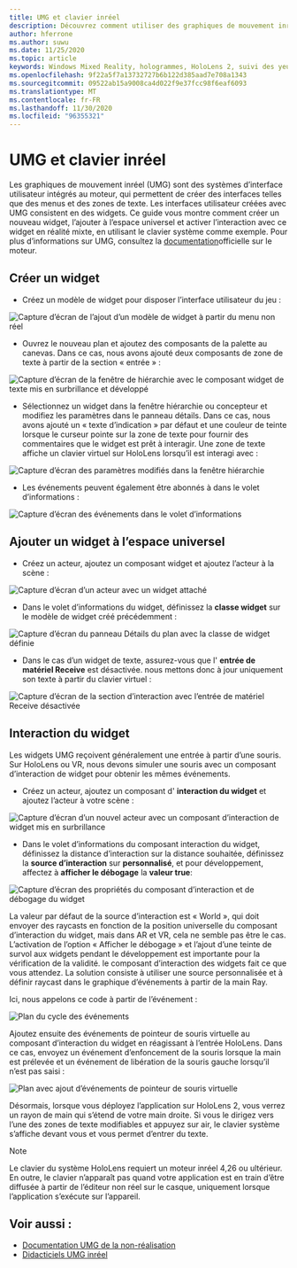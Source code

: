 ```yaml
---
title: UMG et clavier inréel
description: Découvrez comment utiliser des graphiques de mouvement inréalistes pour créer un système d’interface utilisateur en dehors des widgets.
author: hferrone
ms.author: suwu
ms.date: 11/25/2020
ms.topic: article
keywords: Windows Mixed Reality, hologrammes, HoloLens 2, suivi des yeux, entrée de regard, affichage monté en tête, moteur non réel, casque de réalité mixte, casque de réalité mixte, casque de réalité virtuelle, widgets, UI, UMG, graphiques de mouvement inréel, moteur inréel, UE, UE4
ms.openlocfilehash: 9f22a5f7a13732727b6b122d385aad7e708a1343
ms.sourcegitcommit: 09522ab15a9008ca4d022f9e37fcc98f6eaf6093
ms.translationtype: MT
ms.contentlocale: fr-FR
ms.lasthandoff: 11/30/2020
ms.locfileid: "96355321"
---
```

# <a name="umg-and-keyboard-in-unreal"></a>UMG et clavier inréel

Les graphiques de mouvement inréel (UMG) sont des systèmes d’interface utilisateur intégrés au moteur, qui permettent de créer des interfaces telles que des menus et des zones de texte. Les interfaces utilisateur créées avec UMG consistent en des widgets. Ce guide vous montre comment créer un nouveau widget, l’ajouter à l’espace universel et activer l’interaction avec ce widget en réalité mixte, en utilisant le clavier système comme exemple. Pour plus d’informations sur UMG, consultez la [documentation](https://docs.unrealengine.com/en-US/Engine/UMG/index.html)officielle sur le moteur. 

## <a name="create-a-new-widget"></a>Créer un widget

- Créez un modèle de widget pour disposer l’interface utilisateur du jeu :

![Capture d’écran de l’ajout d’un modèle de widget à partir du menu non réel](images/unreal-umg-img-01.png)

- Ouvrez le nouveau plan et ajoutez des composants de la palette au canevas.  Dans ce cas, nous avons ajouté deux composants de zone de texte à partir de la section « entrée » :

![Capture d’écran de la fenêtre de hiérarchie avec le composant widget de texte mis en surbrillance et développé](images/unreal-umg-img-02.png)

- Sélectionnez un widget dans la fenêtre hiérarchie ou concepteur et modifiez les paramètres dans le panneau détails.  Dans ce cas, nous avons ajouté un « texte d’indication » par défaut et une couleur de teinte lorsque le curseur pointe sur la zone de texte pour fournir des commentaires que le widget est prêt à interagir.  Une zone de texte affiche un clavier virtuel sur HoloLens lorsqu’il est interagi avec :

![Capture d’écran des paramètres modifiés dans la fenêtre hiérarchie](images/unreal-umg-img-03.png)

- Les événements peuvent également être abonnés à dans le volet d’informations :

![Capture d’écran des événements dans le volet d’informations](images/unreal-umg-img-04.png)

## <a name="add-a-widget-to-world-space"></a>Ajouter un widget à l’espace universel

- Créez un acteur, ajoutez un composant widget et ajoutez l’acteur à la scène :

![Capture d’écran d’un acteur avec un widget attaché](images/unreal-umg-img-05.png)

- Dans le volet d’informations du widget, définissez la **classe widget** sur le modèle de widget créé précédemment :

![Capture d’écran du panneau Détails du plan avec la classe de widget définie](images/unreal-umg-img-06.png)

- Dans le cas d’un widget de texte, assurez-vous que l' **entrée de matériel Receive** est désactivée. nous mettons donc à jour uniquement son texte à partir du clavier virtuel :

![Capture d’écran de la section d’interaction avec l’entrée de matériel Receive désactivée](images/unreal-umg-img-07.png)

## <a name="widget-interaction"></a>Interaction du widget

Les widgets UMG reçoivent généralement une entrée à partir d’une souris.  Sur HoloLens ou VR, nous devons simuler une souris avec un composant d’interaction de widget pour obtenir les mêmes événements.

- Créez un acteur, ajoutez un composant d' **interaction du widget** et ajoutez l’acteur à votre scène :

![Capture d’écran d’un nouvel acteur avec un composant d’interaction de widget mis en surbrillance](images/unreal-umg-img-08.png)

- Dans le volet d’informations du composant interaction du widget, définissez la distance d’interaction sur la distance souhaitée, définissez la **source d’interaction** sur **personnalisé**, et pour développement, affectez à **afficher le débogage** la **valeur true**:

![Capture d’écran des propriétés du composant d’interaction et de débogage du widget](images/unreal-umg-img-09.png)

La valeur par défaut de la source d’interaction est « World », qui doit envoyer des raycasts en fonction de la position universelle du composant d’interaction du widget, mais dans AR et VR, cela ne semble pas être le cas.  L’activation de l’option « Afficher le débogage » et l’ajout d’une teinte de survol aux widgets pendant le développement est importante pour la vérification de la validité. le composant d’interaction des widgets fait ce que vous attendez.  La solution consiste à utiliser une source personnalisée et à définir raycast dans le graphique d’événements à partir de la main Ray.  

Ici, nous appelons ce code à partir de l’événement :

![Plan du cycle des événements](images/unreal-umg-img-10.png)

Ajoutez ensuite des événements de pointeur de souris virtuelle au composant d’interaction du widget en réagissant à l’entrée HoloLens.  Dans ce cas, envoyez un événement d’enfoncement de la souris lorsque la main est prélevée et un événement de libération de la souris gauche lorsqu’il n’est pas saisi :

![Plan avec ajout d’événements de pointeur de souris virtuelle](images/unreal-umg-img-13.png)

Désormais, lorsque vous déployez l’application sur HoloLens 2, vous verrez un rayon de main qui s’étend de votre main droite. Si vous le dirigez vers l’une des zones de texte modifiables et appuyez sur air, le clavier système s’affiche devant vous et vous permet d’entrer du texte. 
 
> [!NOTE]
> Le clavier du système HoloLens requiert un moteur inréel 4,26 ou ultérieur. En outre, le clavier n’apparaît pas quand votre application est en train d’être diffusée à partir de l’éditeur non réel sur le casque, uniquement lorsque l’application s’exécute sur l’appareil.

## <a name="see-also"></a>Voir aussi :
* [Documentation UMG de la non-réalisation](https://docs.unrealengine.com/Engine/UMG/index.html)
* [Didacticiels UMG inréel](https://docs.unrealengine.com/Programming/Tutorials/UMG/index.html)
